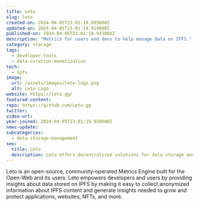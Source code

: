 ```yaml
---
title: Leto
slug: leto
created-on: 2024-04-05T23:01:19.895000Z
updated-on: 2024-04-05T23:01:19.919000Z
published-on: 2024-04-05T23:01:19.933000Z
description: "Metrics for users and devs to help manage data on IPFS."
category: storage
tags:
  - developer-tools
  - data-curation-monetization
tech:
  - ipfs
image:
  url: /assets/images/leto-logo.png
  alt: Leto Logo
website: https://leto.gg/
featured-content:
repo: https://github.com/Leto-gg
twitter:
video-url:
year-joined: 2024-04-05T23:01:19.950000Z
news-update:
subcategories:
  - data-storage-management
seo:
  title: Leto
  description: Leto offers decentralized solutions for data storage and management.
---
```


Leto is an open-source, community-operated Metrics Engine built for the Open-Web and its users. Leto empowers developers and users by providing insights about data stored on IPFS by making it easy to collect anonymized information about IPFS content and generate insights needed to grow and protect applications, websites, NFTs, and more.
